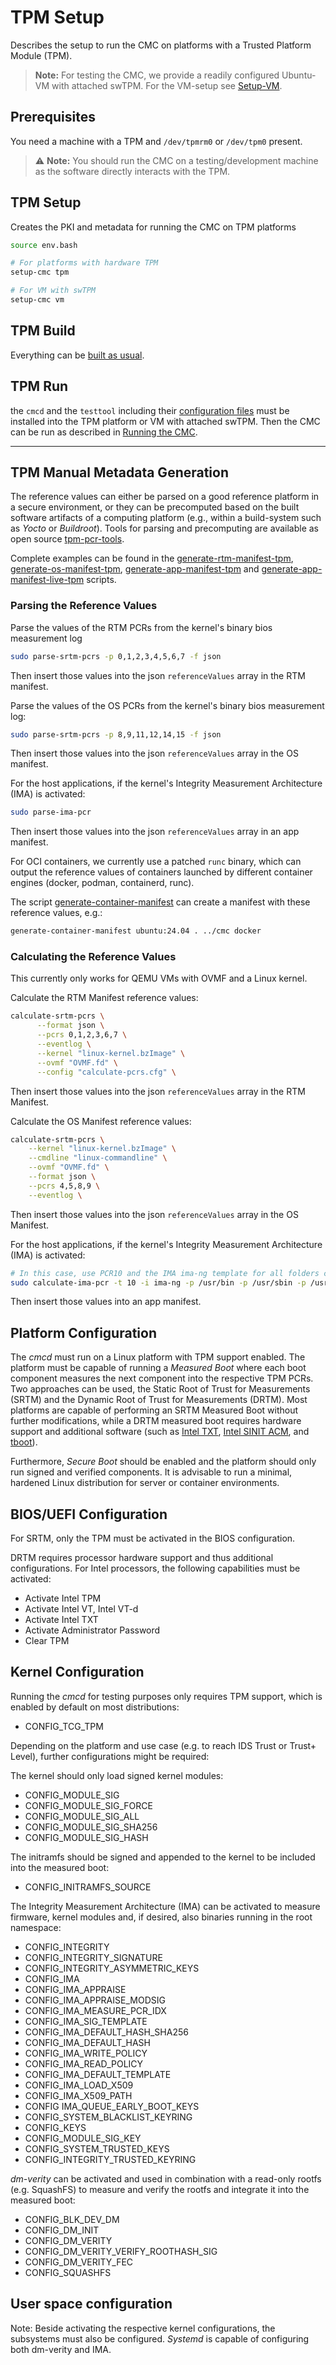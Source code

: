 # TPM Setup

Describes the setup to run the CMC on platforms with a Trusted Platform Module (TPM).

> **Note:** For testing the CMC, we provide a readily configured Ubuntu-VM with attached swTPM.
> For the VM-setup see [Setup-VM](./setup-vm.md).

## Prerequisites

You need a machine with a TPM and `/dev/tpmrm0` or `/dev/tpm0` present.

> :warning: **Note:** You should run the CMC on a testing/development machine as the software
> directly interacts with the TPM.

## TPM Setup

Creates the PKI and metadata for running the CMC on TPM platforms
```sh
source env.bash

# For platforms with hardware TPM
setup-cmc tpm

# For VM with swTPM
setup-cmc vm
```

## TPM Build

Everything can be [built as usual](./build.md).

## TPM Run

the `cmcd` and the `testtool` including their [configuration files](./run.md) must be installed
into the TPM platform or VM with attached swTPM. Then the CMC can be run as described in
[Running the CMC](./run.md).


---


## TPM Manual Metadata Generation

The reference values can either be parsed on a good reference platform in a secure environment,
or they can be precomputed based on the built software artifacts of a computing platform (e.g.,
within a build-system such as *Yocto* or *Buildroot*). Tools for parsing and precomputing
are available as open source [tpm-pcr-tools](https://github.com/Fraunhofer-AISEC/tpm-pcr-tools).

Complete examples can be found in the [generate-rtm-manifest-tpm](../bin/generate-rtm-manifest-tpm),
[generate-os-manifest-tpm](../bin/generate-os-manifest-tpm),
[generate-app-manifest-tpm](../bin/generate-app-manifest-tpm) and
[generate-app-manifest-live-tpm](../bin/generate-app-manifest-live-tpm) scripts.

### Parsing the Reference Values

Parse the values of the RTM PCRs from the kernel's binary bios measurement log
```sh
sudo parse-srtm-pcrs -p 0,1,2,3,4,5,6,7 -f json
```
Then insert those values into the json `referenceValues` array in the RTM manifest.

Parse the values of the OS PCRs from the kernel's binary bios measurement log:
```sh
sudo parse-srtm-pcrs -p 8,9,11,12,14,15 -f json
```
Then insert those values into the json `referenceValues` array in the OS manifest.

For the host applications, if the kernel's Integrity Measurement Architecture (IMA) is activated:
```sh
sudo parse-ima-pcr
```
Then insert those values into the json `referenceValues` array in an app manifest.

For OCI containers, we currently use a patched `runc` binary, which can output the reference
values of containers launched by different container engines (docker, podman, containerd, runc).

The script [generate-container-manifest](../bin/generate-container-manifest) can create a
manifest with these reference values, e.g.:
```sh
generate-container-manifest ubuntu:24.04 . ../cmc docker
```

### Calculating the Reference Values

This currently only works for QEMU VMs with OVMF and a Linux kernel.

Calculate the RTM Manifest reference values:
```sh
calculate-srtm-pcrs \
      --format json \
      --pcrs 0,1,2,3,6,7 \
      --eventlog \
      --kernel "linux-kernel.bzImage" \
      --ovmf "OVMF.fd" \
      --config "calculate-pcrs.cfg" \
```
Then insert those values into the json `referenceValues` array in the RTM Manifest.

Calculate the OS Manifest reference values:
```sh
calculate-srtm-pcrs \
    --kernel "linux-kernel.bzImage" \
    --cmdline "linux-commandline" \
    --ovmf "OVMF.fd" \
    --format json \
    --pcrs 4,5,8,9 \
    --eventlog \
```
Then insert those values into the json `referenceValues` array in the OS Manifest.

For the host applications, if the kernel's Integrity Measurement Architecture (IMA) is activated:
```sh
# In this case, use PCR10 and the IMA ima-ng template for all folders containing binaries and libs
sudo calculate-ima-pcr -t 10 -i ima-ng -p /usr/bin -p /usr/sbin -p /usr/lib
```
Then insert those values into an app manifest.

## Platform Configuration

The *cmcd* must run on a Linux platform with TPM support enabled. The
platform must be capable of running a *Measured Boot* where each boot component measures the next
component into the respective TPM PCRs. Two approaches can be used, the Static Root of Trust for
Measurements (SRTM) and the Dynamic Root of Trust for Measurements (DRTM). Most platforms are
capable of performing an SRTM Measured Boot without further modifications, while a DRTM
measured boot requires hardware support and additional software (such as
[Intel TXT](https://www.intel.com/content/www/us/en/developer/articles/tool/intel-trusted-execution-technology.html?wapkw=txt),
[Intel SINIT ACM](https://software.intel.com/content/www/us/en/develop/articles/intel-trusted-execution-technology.html),
and [tboot](https://sourceforge.net/projects/tboot/)).

Furthermore, *Secure Boot* should be enabled and the platform should only run signed and
verified components. It is advisable to run a minimal, hardened Linux distribution for server or
container environments.

## BIOS/UEFI Configuration

For SRTM, only the TPM must be activated in the BIOS configuration.

DRTM requires processor hardware support and thus additional configurations. For Intel processors,
the following capabilities must be activated:
- Activate Intel TPM
- Activate Intel VT, Intel VT-d
- Activate Intel TXT
- Activate Administrator Password
- Clear TPM

## Kernel Configuration

Running the *cmcd* for testing purposes only requires TPM support, which is enabled by default
on most distributions:

- CONFIG_TCG_TPM

Depending on the platform and use case (e.g. to reach IDS Trust or Trust+ Level), further
configurations might be required:

The kernel should only load signed kernel modules:

- CONFIG_MODULE_SIG
- CONFIG_MODULE_SIG_FORCE
- CONFIG_MODULE_SIG_ALL
- CONFIG_MODULE_SIG_SHA256
- CONFIG_MODULE_SIG_HASH

The initramfs should be signed and appended to the kernel to be included into the measured boot:

- CONFIG_INITRAMFS_SOURCE

The Integrity Measurement Architecture (IMA) can be activated to measure firmware, kernel modules
and, if desired, also binaries running in the root namespace:

- CONFIG_INTEGRITY
- CONFIG_INTEGRITY_SIGNATURE
- CONFIG_INTEGRITY_ASYMMETRIC_KEYS
- CONFIG_IMA
- CONFIG_IMA_APPRAISE
- CONFIG_IMA_APPRAISE_MODSIG
- CONFIG_IMA_MEASURE_PCR_IDX
- CONFIG_IMA_SIG_TEMPLATE
- CONFIG_IMA_DEFAULT_HASH_SHA256
- CONFIG_IMA_DEFAULT_HASH
- CONFIG_IMA_WRITE_POLICY
- CONFIG_IMA_READ_POLICY
- CONFIG_IMA_DEFAULT_TEMPLATE
- CONFIG_IMA_LOAD_X509
- CONFIG_IMA_X509_PATH
- CONFIG IMA_QUEUE_EARLY_BOOT_KEYS
- CONFIG_SYSTEM_BLACKLIST_KEYRING
- CONFIG_KEYS
- CONFIG_MODULE_SIG_KEY
- CONFIG_SYSTEM_TRUSTED_KEYS
- CONFIG_INTEGRITY_TRUSTED_KEYRING

*dm-verity* can be activated and used in combination with a read-only rootfs (e.g. SquashFS) to
measure and verify the rootfs and integrate it into the measured boot:

- CONFIG_BLK_DEV_DM
- CONFIG_DM_INIT
- CONFIG_DM_VERITY
- CONFIG_DM_VERITY_VERIFY_ROOTHASH_SIG
- CONFIG_DM_VERITY_FEC
- CONFIG_SQUASHFS

## User space configuration

Note: Beside activating the respective kernel configurations, the subsystems must also be
configured. *Systemd* is capable of configuring both dm-verity and IMA.